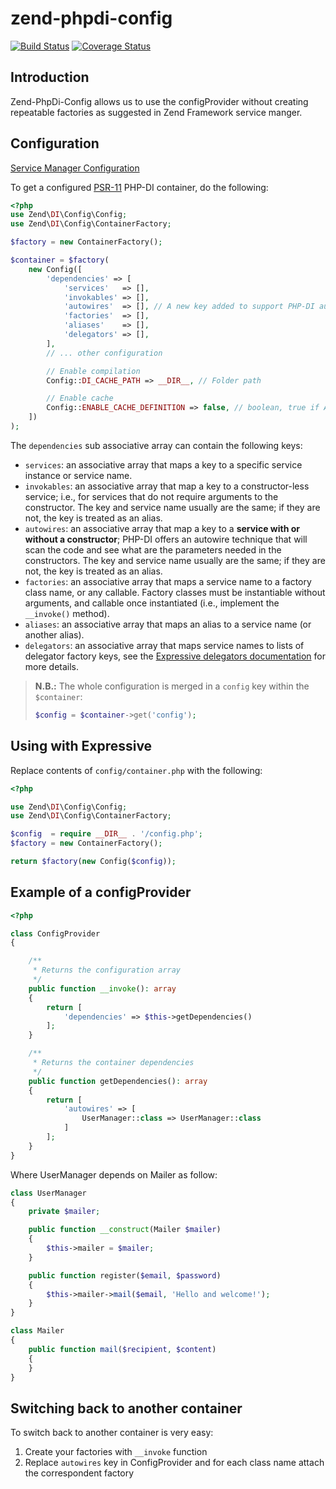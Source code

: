 # zend-phpdi-config

[![Build Status](https://travis-ci.org/elie29/zend-di-config.svg?branch=master)](https://travis-ci.org/elie29/zend-di-config)
[![Coverage Status](https://coveralls.io/repos/github/elie29/zend-di-config/badge.svg)](https://coveralls.io/github/elie29/zend-di-config)

## Introduction
Zend-PhpDi-Config allows us to use the configProvider without creating repeatable factories as suggested in Zend Framework service manger.

## Configuration

[Service Manager Configuration](https://docs.zendframework.com/zend-servicemanager/configuring-the-service-manager/)

To get a configured [PSR-11](http://www.php-fig.org/psr/psr-11/)
PHP-DI container, do the following:

```php
<?php
use Zend\DI\Config\Config;
use Zend\DI\Config\ContainerFactory;

$factory = new ContainerFactory();

$container = $factory(
    new Config([
        'dependencies' => [
            'services'   => [],
            'invokables' => [],
            'autowires'  => [], // A new key added to support PHP-DI autowire technique
            'factories'  => [],
            'aliases'    => [],
            'delegators' => [],
        ],
        // ... other configuration

        // Enable compilation
        Config::DI_CACHE_PATH => __DIR__, // Folder path

        // Enable cache
        Config::ENABLE_CACHE_DEFINITION => false, // boolean, true if APCu is activated
    ])
);
```

The `dependencies` sub associative array can contain the following keys:

- `services`: an associative array that maps a key to a specific service instance or service name.
- `invokables`: an associative array that map a key to a constructor-less
  service; i.e., for services that do not require arguments to the constructor.
  The key and service name usually are the same; if they are not, the key is
  treated as an alias.
- `autowires`: an associative array that map a key to a **service with or without a constructor**;
  PHP-DI offers an autowire technique that will scan the code and see
  what are the parameters needed in the constructors.
  The key and service name usually are the same; if they are not, the key is
  treated as an alias.
- `factories`: an associative array that maps a service name to a factory class
  name, or any callable. Factory classes must be instantiable without arguments,
  and callable once instantiated (i.e., implement the `__invoke()` method).
- `aliases`: an associative array that maps an alias to a service name (or
  another alias).
- `delegators`: an associative array that maps service names to lists of
  delegator factory keys, see the
  [Expressive delegators documentation](https://docs.zendframework.com/zend-servicemanager/delegators/)
  for more details.

>**N.B.:** The whole configuration is merged in a `config` key within the `$container`:
>
>```php
>$config = $container->get('config');
>```

## Using with Expressive

Replace contents of `config/container.php` with the following:

```php
<?php

use Zend\DI\Config\Config;
use Zend\DI\Config\ContainerFactory;

$config  = require __DIR__ . '/config.php';
$factory = new ContainerFactory();

return $factory(new Config($config));
```

## Example of a configProvider
```php
<?php

class ConfigProvider
{

    /**
     * Returns the configuration array
     */
    public function __invoke(): array
    {
        return [
            'dependencies' => $this->getDependencies()
        ];
    }

    /**
     * Returns the container dependencies
     */
    public function getDependencies(): array
    {
        return [
            'autowires' => [
                UserManager::class => UserManager::class
            ]
        ];
    }
}
```

Where UserManager depends on Mailer as follow:
```php
class UserManager
{
    private $mailer;

    public function __construct(Mailer $mailer)
    {
        $this->mailer = $mailer;
    }

    public function register($email, $password)
    {
        $this->mailer->mail($email, 'Hello and welcome!');
    }
}

class Mailer
{
    public function mail($recipient, $content)
    {
    }
}

```

## Switching back to another container

To switch back to another container is very easy:
  1. Create your factories with `__invoke` function
  2. Replace `autowires` key in ConfigProvider and for each class name attach the correspondent factory
